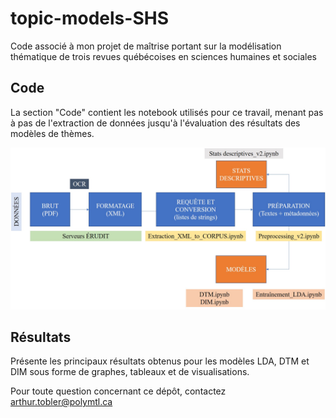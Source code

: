 # topic-models-SHS
Code associé à mon projet de maîtrise portant sur la modélisation thématique de trois revues québécoises en sciences humaines et sociales

## Code
La section "Code" contient les notebook utilisés pour ce travail, menant pas à pas de l'extraction de données jusqu'à l'évaluation des résultats des modèles de thèmes.
 
![Pipeline du code](pipeline_code.jpg)
 
## Résultats
Présente les principaux résultats obtenus pour les modèles LDA, DTM et DIM sous forme de graphes, tableaux et de visualisations.

Pour toute question concernant ce dépôt, contactez arthur.tobler@polymtl.ca
